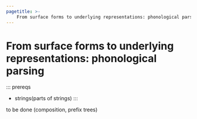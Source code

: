```yaml
---
pagetitle: >-
    From surface forms to underlying representations: phonological parsing
---
```


# From surface forms to underlying representations: phonological parsing

::: prereqs
- strings(parts of strings)
:::

to be done (composition, prefix trees)
